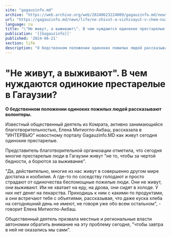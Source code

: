 ```yaml
---
site: "gagauzinfo.md"
archive: "https://web.archive.org/web/20240623224009/gagauzinfo.md/news/life/ne-zhivut-a-vizhivayut-v-chem-nuzhdayutsya-odinokie-prestarelie-v-gagauzii"
url: "https://gagauzinfo.md/news/life/ne-zhivut-a-vizhivayut-v-chem-nuzhdayutsya-odinokie-prestarelie-v-gagauzii"
language: ru
title: "\"Не живут, а выживают\". В чем нуждаются одинокие престарелые в Гагаузии?"
publication: '[[Gagauzinfo]]'
published: '2024-06-21'
section: life
description: "О бедственном положении одиноких пожилых людей рассказывают волонтеры."
---
```


# "Не живут, а выживают". В чем нуждаются одинокие престарелые в Гагаузии?

**О бедственном положении одиноких пожилых людей рассказывают волонтеры.**

Известный общественный деятель из Комрата, активно занимающийся благотворительностью, Елена Митиогло-Акбаш, рассказала в "ИНТЕРВЬЮ" новостному порталу Gagauzinfo.MD как живут сегодня одинокие престарелые.

Представитель благотворительной организации отметила, что сегодня многие престарелые люди в Гагаузии живут "не то, чтобы за чертой бедности, а борются за выживание".

"Да, действительно, многие из нас живут в совершенно другом мире достатка и изобилия. А где-то по соседству голодают и просто страдают от одиночества беспомощные пожилые люди. Они не живут, они выживают. Им не хватает на еду, на дрова, они сидят в холоде. У них нет денег на лекарства. Приходишь к ним с какими-то продуктами, а они встречают тебя с объятиями, рассказывая, что даже куска хлеба на сегодняшний день не имеют, не говоря уже обо всем остальном", -  говорит Елена Митиогло-Акбаш.

Общественный деятель призвала местные и региональные власти автономии обратить внимание на эту проблему сегодня, "чтобы завтра в ней не оказались мы сами".